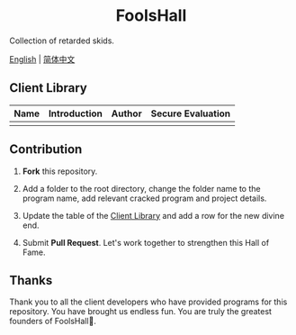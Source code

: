 <h1 align="center">FoolsHall</h1>

Collection of retarded skids.

[English](./README.md) | [简体中文](./README.cn.md)

## Client Library

| Name | Introduction | Author | Secure Evaluation |
| :--- | ------------ | ------ | ----------------- |
|      |              |        |                   |

## Contribution

1. **Fork** this repository.

2. Add a folder to the root directory, change the folder name to the program name, add relevant cracked program and project details.

3. Update the table of the <u>Client Library</u> and add a row for the new divine end.

4. Submit **Pull Request**. Let's work together to strengthen this Hall of Fame.

## Thanks

Thank you to all the client developers who have provided programs for this repository. You have brought us endless fun. You are truly the greatest founders of FoolsHall🙏.
